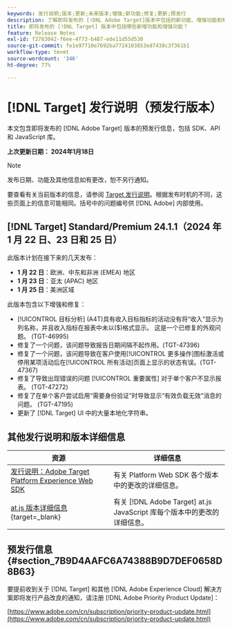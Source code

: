 ```yaml
---
keywords: 发行说明;版本;更新;未来版本;增强;新功能;修复;更新;预发行
description: 了解即将发布的 [!DNL Adobe Target]版本中包括的新功能、增强功能和修复，包括 SDK、API 和 JavaScript 库。
title: 即将发布的 [!DNL Target] 版本中包括哪些新增功能和增强功能？
feature: Release Notes
exl-id: f2783042-f6ee-4f73-b487-ede11d55d530
source-git-commit: fe1e97710e7692ba7724103853ed7438c3f361b1
workflow-type: tm+mt
source-wordcount: '346'
ht-degree: 77%

---
```


# [!DNL Target] 发行说明（预发行版本）

本文包含即将发布的 [!DNL Adobe Target] 版本的预发行信息，包括 SDK、API 和 JavaScript 库。

**上次更新日期： 2024年1月18日**

>[!NOTE]
>
>发布日期、功能及其他信息如有更改，恕不另行通知。
>
>要查看有关当前版本的信息，请参阅 [Target 发行说明](release-notes.md)。根据发布时机的不同，这些页面上的信息可能相同。括号中的问题编号供 [!DNL Adobe] 内部使用。


## [!DNL Target] Standard/Premium 24.1.1（2024 年 1 月 22 日、23 日和 25 日）

此版本计划在接下来的几天发布：

* **1 月 22 日**：欧洲、中东和非洲 (EMEA) 地区
* **1 月 23 日**：亚太 (APAC) 地区
* **1 月 25 日**：美洲区域

此版本包含以下增强和修复：

* [!UICONTROL 目标分析] (A4T)具有收入目标指标的活动没有将“收入”显示为列名称，并且收入指标在报表中未以($)格式显示。 这是一个已修复的外观问题。 (TGT-46995)
* 修复了一个问题，该问题导致报告日期间隔不起作用。(TGT-47396)
* 修复了一个问题，该问题导致在客户使用[!UICONTROL 更多操作]图标激活或停用某项活动后在[!UICONTROL 所有活动]页面上显示的状态有误。(TGT-47367)
* 修复了导致出现错误的问题 [!UICONTROL 重要属性] 对于单个客户不显示报表。 (TGT-47272)
* 修复了在单个客户尝试启用“需要身份验证”时导致显示“有效负载无效”消息的问题。 (TGT-47195)
* 更新了 [!DNL Target] UI 中的大量本地化字符串。

## 其他发行说明和版本详细信息

| 资源 | 详细信息 |
|--- |--- |
| [发行说明：Adobe Target Platform Experience Web SDK](https://experienceleague.adobe.com/docs/experience-platform/edge/release-notes.html?lang=zh-Hans) | 有关 Platform Web SDK 各个版本中的更改的详细信息。 |
| [at.js 版本详细信息](https://experienceleague.adobe.com/docs/target-dev/developer/client-side/at-js-implementation/target-atjs-versions.html){target=_blank} | 有关 [!DNL Adobe Target] at.js JavaScript 库每个版本中的更改的详细信息。 |

## 预发行信息 {#section_7B9D4AAFC6A74388B9D7DEF0658D8B63}

要提前收到关于 [!DNL Target] 和其他 [!DNL Adobe Experience Cloud] 解决方案即将发行产品改良的通知，请注册 [!DNL Adobe Priority Product Update]：

[https://www.adobe.com/cn/subscription/priority-product-update.html](https://www.adobe.com/cn/subscription/priority-product-update.html)
